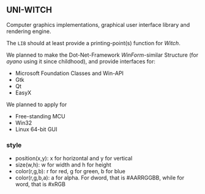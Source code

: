 ## UNI-WITCH

Computer graphics implementations, graphical user interface library and rendering engine.

The `LIB` should at least provide a printing-point(s) function for *Witch*.

We planned to make the Dot-Net-Framework *WinForm*-similar Structure (for *ayano* using it since childhood), and provide interfaces for:

- Microsoft Foundation Classes and Win-API
- Gtk
- Qt
- EasyX

We planned to apply for

- Free-standing MCU
- Win32
- Linux 64-bit GUI

### style

- position(x,y): x for horizontal and y for vertical
- size(w,h): w for width and h for height
- color(r,g,b): r for red, g for green, b for blue
- color(r,g,b,a): a for alpha. For dword, that is #AARRGGBB, while for word, that is #xRGB
